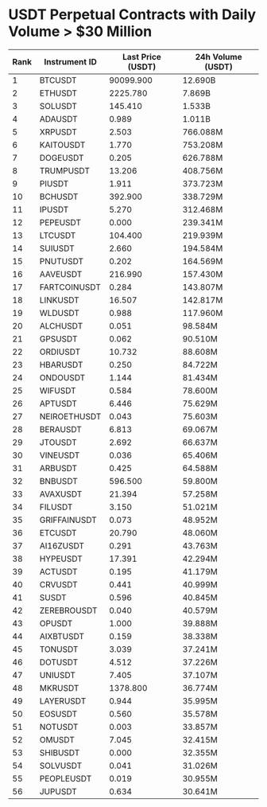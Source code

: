 # USDT Perpetual Contracts with Daily Volume > $30 Million

| Rank | Instrument ID | Last Price (USDT) | 24h Volume (USDT) |
|------|---------------|-------------------|-------------------|
| 1 | BTCUSDT | 90099.900 | 12.690B |
| 2 | ETHUSDT | 2225.780 | 7.869B |
| 3 | SOLUSDT | 145.410 | 1.533B |
| 4 | ADAUSDT | 0.989 | 1.011B |
| 5 | XRPUSDT | 2.503 | 766.088M |
| 6 | KAITOUSDT | 1.770 | 753.208M |
| 7 | DOGEUSDT | 0.205 | 626.788M |
| 8 | TRUMPUSDT | 13.206 | 408.756M |
| 9 | PIUSDT | 1.911 | 373.723M |
| 10 | BCHUSDT | 392.900 | 338.729M |
| 11 | IPUSDT | 5.270 | 312.468M |
| 12 | PEPEUSDT | 0.000 | 239.341M |
| 13 | LTCUSDT | 104.400 | 219.939M |
| 14 | SUIUSDT | 2.660 | 194.584M |
| 15 | PNUTUSDT | 0.202 | 164.569M |
| 16 | AAVEUSDT | 216.990 | 157.430M |
| 17 | FARTCOINUSDT | 0.284 | 143.807M |
| 18 | LINKUSDT | 16.507 | 142.817M |
| 19 | WLDUSDT | 0.988 | 117.960M |
| 20 | ALCHUSDT | 0.051 | 98.584M |
| 21 | GPSUSDT | 0.062 | 90.510M |
| 22 | ORDIUSDT | 10.732 | 88.608M |
| 23 | HBARUSDT | 0.250 | 84.722M |
| 24 | ONDOUSDT | 1.144 | 81.434M |
| 25 | WIFUSDT | 0.584 | 78.600M |
| 26 | APTUSDT | 6.446 | 75.629M |
| 27 | NEIROETHUSDT | 0.043 | 75.603M |
| 28 | BERAUSDT | 6.813 | 69.067M |
| 29 | JTOUSDT | 2.692 | 66.637M |
| 30 | VINEUSDT | 0.036 | 65.406M |
| 31 | ARBUSDT | 0.425 | 64.588M |
| 32 | BNBUSDT | 596.500 | 59.800M |
| 33 | AVAXUSDT | 21.394 | 57.258M |
| 34 | FILUSDT | 3.150 | 51.021M |
| 35 | GRIFFAINUSDT | 0.073 | 48.952M |
| 36 | ETCUSDT | 20.790 | 48.060M |
| 37 | AI16ZUSDT | 0.291 | 43.763M |
| 38 | HYPEUSDT | 17.391 | 42.294M |
| 39 | ACTUSDT | 0.195 | 41.179M |
| 40 | CRVUSDT | 0.441 | 40.999M |
| 41 | SUSDT | 0.596 | 40.845M |
| 42 | ZEREBROUSDT | 0.040 | 40.579M |
| 43 | OPUSDT | 1.000 | 39.888M |
| 44 | AIXBTUSDT | 0.159 | 38.338M |
| 45 | TONUSDT | 3.039 | 37.241M |
| 46 | DOTUSDT | 4.512 | 37.226M |
| 47 | UNIUSDT | 7.405 | 37.107M |
| 48 | MKRUSDT | 1378.800 | 36.774M |
| 49 | LAYERUSDT | 0.944 | 35.995M |
| 50 | EOSUSDT | 0.560 | 35.578M |
| 51 | NOTUSDT | 0.003 | 33.857M |
| 52 | OMUSDT | 7.045 | 32.415M |
| 53 | SHIBUSDT | 0.000 | 32.355M |
| 54 | SOLVUSDT | 0.041 | 31.026M |
| 55 | PEOPLEUSDT | 0.019 | 30.955M |
| 56 | JUPUSDT | 0.634 | 30.641M |
